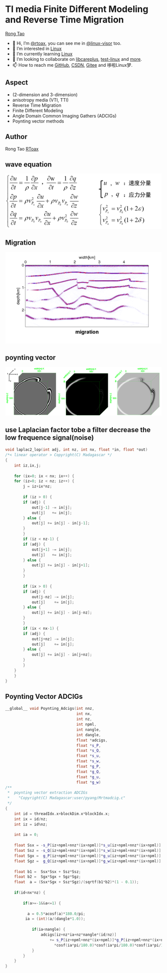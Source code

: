 # TI media Finite Different Modeling and Reverse Time Migration

[Rong Tao](https://github.com/Rtoax)

- 👋 Hi, I’m [@rtoax](https://github.com/Rtoax), you can see me in [@linux-visor](https://github.com/linux-visor) too.
- 👀 I’m interested in [Linux](https://github.com/torvalds/linux)
- 🌱 I’m currently learning [Linux](https://github.com/torvalds/linux)
- 💞️ I’m looking to collaborate on [libcareplus](https://github.com/Rtoax/libcareplus), [test-linux](https://github.com/Rtoax/test-linux) and [more](https://github.com/Rtoax).
- 📫 How to reach me [GitHub](https://github.com/Rtoax), [CSDN](https://rtoax.blog.csdn.net/), [Gitee](https://gitee.com/rtoax) and 哆啦Linux梦.

## Aspect

* (2-dimension and 3-dimension) 
* anisotropy media (VTI, TTI)
* Reverse Time Migration
* Finite Different Modeling
* Angle Domain Common Imaging Gathers (ADCIGs)
* Poynting vector methods

## Author

Rong Tao [RToax](https://github.com/Rtoax)

## wave equation

![](waveequation.png)

## Migration

![](migration.png)

## poynting vector

![](poyntingvector.png)

## use Laplacian factor tobe a filter decrease the low frequence signal(noise)

```c
void laplac2_lop(int adj, int nz, int nx, float *in, float *out)
/*< linear operator > Copyright(C) Madagascar */
{
    int iz,ix,j;

    for (ix=0; ix < nx; ix++) {
	for (iz=0; iz < nz; iz++) {
	    j = iz+ix*nz;

	    if (iz > 0) {
		if (adj) {
		    out[j-1] -= in[j];
		    out[j]   += in[j];
		} else {
		    out[j] += in[j] - in[j-1];
		}
	    }
	    if (iz < nz-1) {
		if (adj) {
		    out[j+1] -= in[j];
		    out[j]   += in[j];
		} else {
		    out[j] += in[j] - in[j+1];
		}
	    }

	    if (ix > 0) {
		if (adj) {
		    out[j-nz] -= in[j];
		    out[j]    += in[j];
		} else {
		    out[j] += in[j] - in[j-nz];
		}
	    }
	    if (ix < nx-1) {
		if (adj) {
		    out[j+nz] -= in[j];
		    out[j]    += in[j];
		} else {
		    out[j] += in[j] - in[j+nz];
		}
	    }
	}
    }
}
```

## Poynting Vector ADCIGs

```cpp
__global__ void Poynting_Adcigs(int nnz, 
                                int nx, 
                                int nz, 
                                int npml, 
                                int nangle, 
                                int dangle, 
                                float *adcigs, 
                                float *s_P, 
                                float *s_Q, 
                                float *s_u, 
                                float *s_w, 
                                float *g_P, 
                                float *g_Q, 
                                float *g_u, 
                                float *g_w)
/**
 *  poynting vector extraction ADCIGs
 *    "Copyright(C) Madagascar:user/pyang/Mrtmadcig.c"
 */
{
    int id = threadIdx.x+blockDim.x*blockIdx.x;
    int ix = id/nz;
    int iz = id%nz;

    int ia = 0;

    float Ssx = -s_P[iz+npml+nnz*(ix+npml)]*s_u[iz+npml+nnz*(ix+npml)];
    float Ssz = -s_Q[iz+npml+nnz*(ix+npml)]*s_w[iz+npml+nnz*(ix+npml)];
    float Sgx =  g_P[iz+npml+nnz*(ix+npml)]*g_u[iz+npml+nnz*(ix+npml)];
    float Sgz =  g_Q[iz+npml+nnz*(ix+npml)]*g_w[iz+npml+nnz*(ix+npml)];

    float b1 =  Ssx*Ssx + Ssz*Ssz;
    float b2 =  Sgx*Sgx + Sgz*Sgz;
    float  a = (Ssx*Sgx + Ssz*Sgz)/(sqrtf(b1*b2)*(1 - 0.1));

    if(id<nx*nz) {

        if(a>=-1&&a<=1) {

          a = 0.5*acosf(a)*180.0/pi;
         ia = (int)(a/(dangle*1.0));
         
            if(ia<nangle) {
                adcigs[iz+nz*ia+nz*nangle*(id/nz)] 
                    += s_P[iz+npml+nnz*(ix+npml)]*g_P[iz+npml+nnz*(ix+npml)]
                      *cosf(ia*pi/180.0)*cosf(ia*pi/180.0)*cosf(ia*pi/180.0);
            }
        }
    }
}
```
